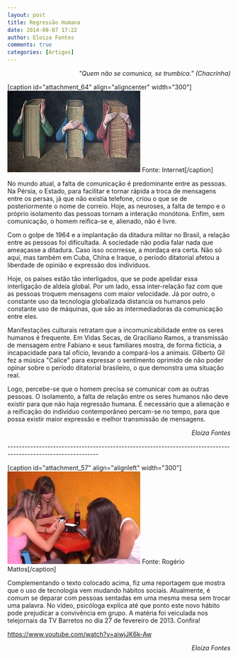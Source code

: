 ```yaml
---
layout: post
title: Regressão Humana
date: 2014-08-07 17:22
author: Eloiza Fontes
comments: true
categories: [Artigos]
---
```

<p style="text-align:right;"><em>"Quem não se comunica, se trumbica." (Chacrinha)</em></p>


[caption id="attachment_64" align="aligncenter" width="300"]<a href="/assets/images/stock/livro.jpg"><img class="size-medium wp-image-64" src="/assets/images/stock/livro.jpg?w=300" alt="Fonte: Internet" width="300" height="184" /></a> Fonte: Internet[/caption]
<p style="text-align:left;">No mundo atual, a falta de comunicação é predominante entre as pessoas. Na Pérsia, o Estado, para facilitar e tornar rápida a troca de mensagens entre os persas, já que não existia telefone, criou o que se de posteriormente o nome de correio. Hoje, as neuroses, a falta de tempo e o próprio isolamento das pessoas tornam a interação monótona. Enfim, sem comunicação, o homem reifica-se e, alienado, não é livre.</p>
<p style="text-align:left;">Com o golpe de 1964 e a implantação da ditadura militar no Brasil, a relação entre as pessoas foi dificultada. A sociedade não podia falar nada que ameaçasse a ditadura. Caso isso ocorresse, a mordaça era certa. Não só aqui, mas também em Cuba, China e Iraque, o período ditatorial afetou a liberdade de opinião e expressão dos indivíduos.</p>
<p style="text-align:left;">Hoje, os países estão tão interligados, que se pode apelidar essa interligação de aldeia global. Por um lado, essa inter-relação faz com que as pessoas troquem mensagens com maior velocidade. Já por outro, o constante uso da tecnologia globalizada distancia os humanos pelo constante uso de máquinas, que são as intermediadoras da comunicação entre eles.</p>
Manifestações culturais retratam que a incomunicabilidade entre os seres humanos é frequente. Em Vidas Secas, de Graciliano Ramos, a transmissão de mensagem entre Fabiano e seus familiares mostra, de forma fictícia, a incapacidade para tal ofício, levando a compará-los a animais. Gilberto Gil fez a música "Calice" para expressar o sentimento oprimido de não poder opinar sobre o período ditatorial brasileiro, o que demonstra uma situação real.

Logo, percebe-se que o homem precisa se comunicar com as outras pessoas. O isolamento, a falta de relação entre os seres humanos não deve existir para que não haja regressão humana. É necessário que a alienação e a reificação do indivíduo contemporâneo percam-se no tempo, para que possa existir maior expressão e melhor transmissão de mensagens.
<p style="text-align:right;"><em>Eloiza Fontes</em></p>
--------------------------------------------------------------------------------------------------------------

[caption id="attachment_57" align="alignleft" width="300"]<a href="/assets/images/stock/tecnologia.jpg"><img class="size-medium wp-image-57" src="/assets/images/stock/tecnologia.jpg?w=300" alt="Fonte: Rogério Mattos" width="300" height="209" /></a> Fonte: Rogério Mattos[/caption]

Complementando o texto colocado acima, fiz uma reportagem que mostra que o uso de tecnologia vem mudando hábitos sociais. Atualmente, é comum se deparar com pessoas sentadas em uma mesma mesa sem trocar uma palavra. No vídeo, psicóloga explica até que ponto este novo hábito pode prejudicar a convivência em grupo. A matéria foi veiculada nos telejornais da TV Barretos no dia 27 de fevereiro de 2013. Confira!

https://www.youtube.com/watch?v=aiwjJK6k-Aw
<p style="text-align:right;"> <em>Eloiza Fontes</em></p>
